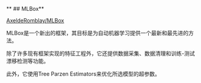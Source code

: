 ** ## MLBox**

[AxeldeRomblay/MLBox](https://link.zhihu.com/?target=https%3A//github.com/AxeldeRomblay/MLBox)

MLBox是一个新出的框架，其目标是为自动机器学习提供一个最新和最先进的方法。

除了许多现有框架实现的特征工程外，它还提供数据采集、数据清理和训练-测试漂移检测等功能。

此外，它使用Tree Parzen Estimators来优化所选模型的超参数。


